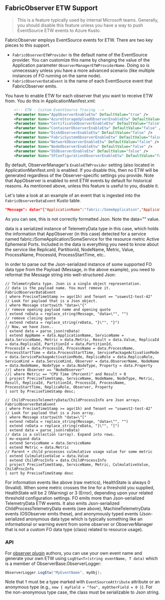 ## FabricObserver ETW Support

> This is a feature typically used by internal Microsoft teams. Generally, you should disable this feature unless
you have a way to push EventSource ETW events to Azure Kusto.

FabricObserver employs EventSource events for ETW. There are two key pieces to this support. 

- ```FabricObserverETWProvider``` is the default name of the EventSource provider. You can customize this name by changing
the value of the Application parameter ```ObserverManagerETWProviderName```. Doing so is unnecessary unless you have a more advanced scenario (like multiple instances of FO running on the same node).
- ```FabricObserverDataEvent``` is the name of each EventSource event that FabricObserver emits. 

You have to enable ETW for each observer that you want to receive ETW from. You do this in ApplicationManifest.xml: 

```XML
    <!-- ETW - Custom EventSource Tracing -->
    <Parameter Name="AppObserverEnableEtw" DefaultValue="true" />
    <Parameter Name="AzureStorageUploadObserverEnableEtw" DefaultValue="false" />
    <Parameter Name="CertificateObserverEnableEtw" DefaultValue="false" />
    <Parameter Name="ContainerObserverEnableEtw" DefaultValue="false" />
    <Parameter Name="DiskObserverEnableEtw" DefaultValue="false" />
    <Parameter Name="FabricSystemObserverEnableEtw" DefaultValue="false" />
    <Parameter Name="NetworkObserverEnableEtw" DefaultValue="false" />
    <Parameter Name="NodeObserverEnableEtw" DefaultValue="false" />
    <Parameter Name="OSObserverEnableEtw" DefaultValue="false" />
    <Parameter Name="SFConfigurationObserverEnableEtw" DefaultValue="false" />
```

By default, ObserverManager's ```EnableETWProvider``` setting (also located in ApplicationManifest.xml) is enabled. If you disable this, then no ETW will be generated regardless of the Observer-specific settings you provide. Note that AppObserver is enabled to emit ETW events by default for historical reasons. As mentioned above, unless this feature is useful to you, disable it.

Let's take a look at an example of an event that is ingested into the ```FabricObserverDataEvent``` Kusto table.

``` JSON
"Message": data="{"ApplicationName":"fabric:/SomeApplication","ApplicationType":"ResourceCentralType","Code":null,"ContainerId":null,"ClusterId":"undefined","Description":null,"EntityType":2,"HealthState":0,"Metric":"Active Ephemeral Ports","NodeName":"MW2PPF7D8279821","NodeType":"AZSM","ObserverName":"AppObserver","OS":"Windows","PartitionId":"a56a62d7-69fd-4f5f-a5fb-caf8b84b537f","ProcessId":24564,"ProcessName":"SomeService","Property":null,"ProcessStartTime":"2022-08-18T15:45:27.2901800Z","ReplicaId":133053111176036935,"ReplicaRole":1,"ServiceKind":1,"ServiceName":"fabric:/SomeApplication/SomeService","ServicePackageActivationMode":0,"Source":"AppObserver","Value":133.0}"
``` 
As you can see, this is not correctly formatted Json. Note the data="" value. 

data is a serialized instance of TelemetryData type in this case, which holds the information that AppObserver (in this case) detected for a service named fabric:/SomeApplication/SomeService for the resource metric Active Ephemeral Ports. Included in the data is everything you need to know about the service like ReplicaId, PartitionId, NodeName, Metric, Value, ProcessName, ProcessId, ProcessStartTime, etc..

In order to parse out the Json-serialized instance of some supported FO data type from the Payload (Message, in the above example), you need to reformat the Message string into well-structured Json:

```KQL
// TelemetryData type. Json is a single object representation.
// data is the payload name. You must remove it.
FabricObserverDataEvent
| where PreciseTimeStamp >= ago(1h) and Tenant == "uswest2-test-42"
// Look for payload that is a Json object.
| where Message startswith "data=\"{"
// remove opening payload name and opening quote
| extend reData = replace_string(Message, "data=\"", "")
// remove closing quote
| extend reData = replace_string(reData, "}\"", "}")
// Now, we have Json..
| extend data = parse_json(reData)
| extend AppName = data.ApplicationName, ServiceName = data.ServiceName, Metric = data.Metric, Result = data.Value, ReplicaId = data.ReplicaId, PartitionId = data.PartitionId,
ProcessId = data.ProcessId, ProcessName = data.ProcessName, ProcessStartTime = data.ProcessStartTime, ServicePackageActivationMode = data.ServicePackageActivationMode, ReplicaRole = data.ReplicaRole,
ServiceKind = data.ServiceKind, Observer = data.ObserverName, NodeName = data.NodeName, NodeType = data.NodeType, Property = data.Property
//| where Observer == "NodeObserver"
//| where Metric == "CPU Time (Percent)" and Result > 0
| project PreciseTimeStamp, ServiceName, NodeName, NodeType, Metric, Result, ReplicaId, PartitionId, ProcessId, ProcessName, ProcessStartTime, ReplicaRole, Observer, Property
| sort by PreciseTimeStamp desc;

// ChildProcessTelemetryData/ChildProcessInfo are Json arrays.
FabricObserverDataEvent
| where PreciseTimeStamp >= ago(1h) and Tenant == "uswest2-test-42"
// Look for payload that is a Json array.
| where Message startswith "data=\"["
| extend reData = replace_string(Message, "data=\"", "")
| extend reData = replace_string(reData, "]\"", "]")
| extend data = parse_json(reData)
// data is a collection (array). Expand into rows.
| mv-expand data
| extend ServiceName = data.ServiceName
| extend Metric = data.Metric
// Parent + child processes culmulative usage value for some metric
| extend CulmulativeValue = data.Value
| extend ChildProcInfo = data.ChildProcessInfo
| project PreciseTimeStamp, ServiceName, Metric, CulmulativeValue, ChildProcInfo
| sort by PreciseTimeStamp desc
```
For information events like above (raw metrics), HealthState is always 0 (Invalid). When some metric crosses the line for a threshold you supplied, HealthState will be 2 (Warning) or 3 (Error), depending upon your related threshold configuration settings.
FO emits more than Json-serialized TelemetryData ETW events. It also emits Json-serialized ChildProcessTelemetryData events (see above), MachineTelemetryData events (OSObserver emits these), and anonymously typed events (Json-serialized anonymous data type which is typically something like an informational or warning event from some observer or ObserverManager that is not a custom FO data type (class) related to resource usage). 

### API

For [observer plugin](Plugins.md) authors, you can use your own event name and generate your own ETW using ```LogEtw<T>(string eventName, T data)``` which is a member of ObserverBase.ObserverLogger: 

```C# 
ObserverLogger.LogEtw("MyEventName", myObj);
```

Note that ```T``` must be a type marked with ```EventSourceAttribute``` attribute or an anonymous type (e.g., ```new { myField = "foo", myOtherField = 0 }```). For the non-anonymous type case, the class must be serializable to Json string.


